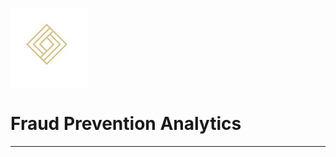 ![logo](logo.jpg)
# Fraud Prevention Analytics
________________________________________________________________________________________________________________________________________________________________
